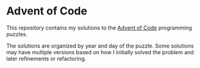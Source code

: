 # Advent of Code

This repository contains my solutions to the [Advent of Code](https://adventofcode.com)
programming puzzles.

The solutions are organized by year and day of the puzzle. Some
solutions may have multiple versions based on how I initially solved the problem and
later refinements or refactoring.
